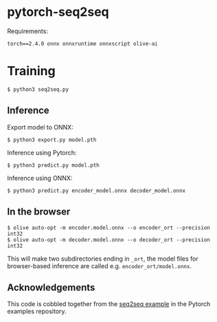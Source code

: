 # pytorch-seq2seq

Requirements:

```
torch==2.4.0 onnx onnxruntime onnxscript olive-ai
```

# Training

```
$ python3 seq2seq.py 
```

## Inference

Export model to ONNX:

```
$ python3 export.py model.pth
```

Inference using Pytorch:
```
$ python3 predict.py model.pth
```

Inference using ONNX:
```
$ python3 predict.py encoder_model.onnx decoder_model.onnx
```

## In the browser

```
$ olive auto-opt -m encoder.model.onnx --o encoder_ort --precision int32
$ olive auto-opt -m decoder.model.onnx --o decoder_ort --precision int32
```

This will make two subdirectories ending in `_ort`, the model files for 
browser-based inference are called e.g. `encoder_ort/model.onnx`.

## Acknowledgements

This code is cobbled together from the [seq2seq example](https://github.com/pytorch/tutorials/blob/main/intermediate_source/seq2seq_translation_tutorial.py) in the Pytorch examples
repository.
